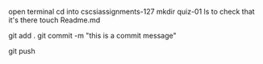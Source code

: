 
open terminal
cd into cscsiassignments-127
mkdir quiz-01
ls to check that it's there
touch Readme.md

git add .
git commit -m "this is a commit message"

git push
